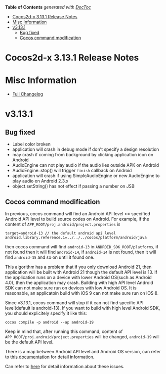 <!-- START doctoc generated TOC please keep comment here to allow auto update -->
<!-- DON'T EDIT THIS SECTION, INSTEAD RE-RUN doctoc TO UPDATE -->
**Table of Contents**  *generated with [DocToc](https://github.com/thlorenz/doctoc)*

- [Cocos2d-x 3.13.1 Release Notes](#cocos2d-x-3131-release-notes)
- [Misc Information](#misc-information)
- [v3.13.1](#v3131)
  - [Bug fixed](#bug-fixed)
  - [Cocos command modification](#cocos-command-modification)

<!-- END doctoc generated TOC please keep comment here to allow auto update -->

# Cocos2d-x 3.13.1 Release Notes #

# Misc Information

* [Full Changelog](https://github.com/cocos2d/cocos2d-x/blob/v3/CHANGELOG)

# v3.13.1

## Bug fixed

* Label color broken
* application will crash in debug mode if don't specify a design resolution
* may crash if coming from background by clicking application icon on Android
* AudioEngine can not play audio if the audio lies outside APK on Android
* AudioEngine::stop() will trigger `finish` callback on Android
* application will crash if using SimpleAudioEngine or new AudioEngine to play audio on Android 2.3.x
* object.setString() has not effect if passing a number on JSB

## Cocos command modification

In previous, cocos command will find an Android API level >= specified Android API level to build source codes on Android. For example, if the content of `APP_ROOT/proj.android/project.properties` is

```
target=android-13 // the default android api level
android.library.reference.1=../../../cocos/platform/android/java
```
then cocos command will find `android-13` in `ANDROID_SDK_ROOT/platforms`, if not found then it will find `android-14`, if `android-14` is not found, then it will find `android-15` and so on until it found one.

This algorithm has a problem that if you only download Android 21, then application will be built with Android 21 though the default API level is 13. If the application runs on a device with lower Android OS(such as Android 4.0), then the application may crash. Building with high API level Android SDK can not make sure run on devices with low Android OS. It is reasonable,  an applicatoin build with iOS 9 can not make sure run on iOS 8.

Since v3.13.1, cocos command will stop if it can not find specific API level(default is android-13). If you want to build with high level Android SDK, you should explicitely specify it like this:

```
cocos compile -p android --ap android-19
```

Keep in mind that, after running this command, content of `APP_ROOT/proj.android/project.properties` will be changed, `android-19` will be the default API level.

There is a map between Android API level and Android OS version, can refer to [this documentation](https://developer.android.com/guide/topics/manifest/uses-sdk-element.html) for detail information.

Can refer to [here](https://github.com/cocos2d/cocos2d-x/milestone/33) for detail information about these issues.
